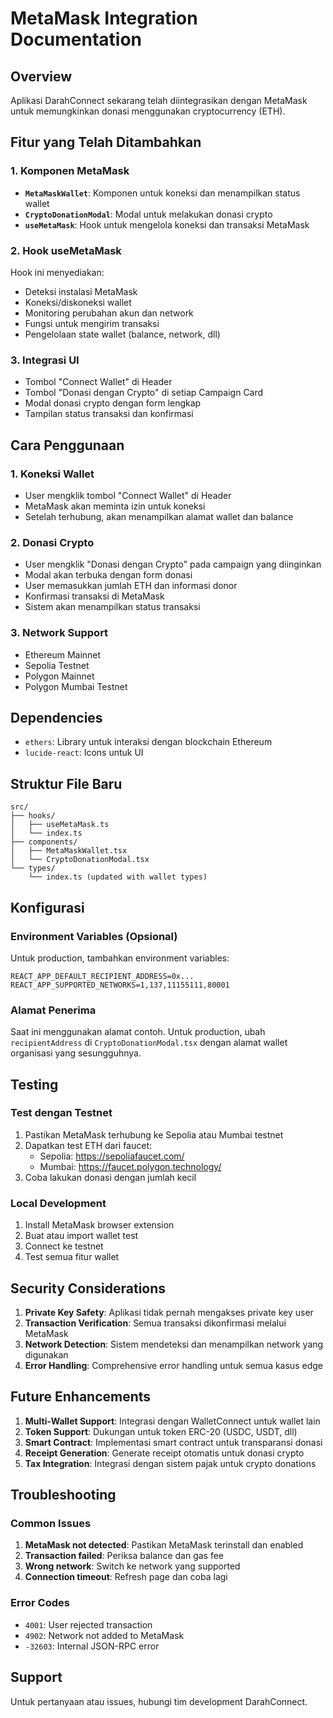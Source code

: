 # MetaMask Integration Documentation

## Overview
Aplikasi DarahConnect sekarang telah diintegrasikan dengan MetaMask untuk memungkinkan donasi menggunakan cryptocurrency (ETH). 

## Fitur yang Telah Ditambahkan

### 1. Komponen MetaMask
- **`MetaMaskWallet`**: Komponen untuk koneksi dan menampilkan status wallet
- **`CryptoDonationModal`**: Modal untuk melakukan donasi crypto
- **`useMetaMask`**: Hook untuk mengelola koneksi dan transaksi MetaMask

### 2. Hook useMetaMask
Hook ini menyediakan:
- Deteksi instalasi MetaMask
- Koneksi/diskoneksi wallet
- Monitoring perubahan akun dan network
- Fungsi untuk mengirim transaksi
- Pengelolaan state wallet (balance, network, dll)

### 3. Integrasi UI
- Tombol "Connect Wallet" di Header
- Tombol "Donasi dengan Crypto" di setiap Campaign Card
- Modal donasi crypto dengan form lengkap
- Tampilan status transaksi dan konfirmasi

## Cara Penggunaan

### 1. Koneksi Wallet
- User mengklik tombol "Connect Wallet" di Header
- MetaMask akan meminta izin untuk koneksi
- Setelah terhubung, akan menampilkan alamat wallet dan balance

### 2. Donasi Crypto
- User mengklik "Donasi dengan Crypto" pada campaign yang diinginkan
- Modal akan terbuka dengan form donasi
- User memasukkan jumlah ETH dan informasi donor
- Konfirmasi transaksi di MetaMask
- Sistem akan menampilkan status transaksi

### 3. Network Support
- Ethereum Mainnet
- Sepolia Testnet
- Polygon Mainnet
- Polygon Mumbai Testnet

## Dependencies
- `ethers`: Library untuk interaksi dengan blockchain Ethereum
- `lucide-react`: Icons untuk UI

## Struktur File Baru
```
src/
├── hooks/
│   ├── useMetaMask.ts
│   └── index.ts
├── components/
│   ├── MetaMaskWallet.tsx
│   └── CryptoDonationModal.tsx
└── types/
    └── index.ts (updated with wallet types)
```

## Konfigurasi

### Environment Variables (Opsional)
Untuk production, tambahkan environment variables:
```
REACT_APP_DEFAULT_RECIPIENT_ADDRESS=0x...
REACT_APP_SUPPORTED_NETWORKS=1,137,11155111,80001
```

### Alamat Penerima
Saat ini menggunakan alamat contoh. Untuk production, ubah `recipientAddress` di `CryptoDonationModal.tsx` dengan alamat wallet organisasi yang sesungguhnya.

## Testing

### Test dengan Testnet
1. Pastikan MetaMask terhubung ke Sepolia atau Mumbai testnet
2. Dapatkan test ETH dari faucet:
   - Sepolia: https://sepoliafaucet.com/
   - Mumbai: https://faucet.polygon.technology/
3. Coba lakukan donasi dengan jumlah kecil

### Local Development
1. Install MetaMask browser extension
2. Buat atau import wallet test
3. Connect ke testnet
4. Test semua fitur wallet

## Security Considerations

1. **Private Key Safety**: Aplikasi tidak pernah mengakses private key user
2. **Transaction Verification**: Semua transaksi dikonfirmasi melalui MetaMask
3. **Network Detection**: Sistem mendeteksi dan menampilkan network yang digunakan
4. **Error Handling**: Comprehensive error handling untuk semua kasus edge

## Future Enhancements

1. **Multi-Wallet Support**: Integrasi dengan WalletConnect untuk wallet lain
2. **Token Support**: Dukungan untuk token ERC-20 (USDC, USDT, dll)
3. **Smart Contract**: Implementasi smart contract untuk transparansi donasi
4. **Receipt Generation**: Generate receipt otomatis untuk donasi crypto
5. **Tax Integration**: Integrasi dengan sistem pajak untuk crypto donations

## Troubleshooting

### Common Issues
1. **MetaMask not detected**: Pastikan MetaMask terinstall dan enabled
2. **Transaction failed**: Periksa balance dan gas fee
3. **Wrong network**: Switch ke network yang supported
4. **Connection timeout**: Refresh page dan coba lagi

### Error Codes
- `4001`: User rejected transaction
- `4902`: Network not added to MetaMask
- `-32603`: Internal JSON-RPC error

## Support
Untuk pertanyaan atau issues, hubungi tim development DarahConnect. 